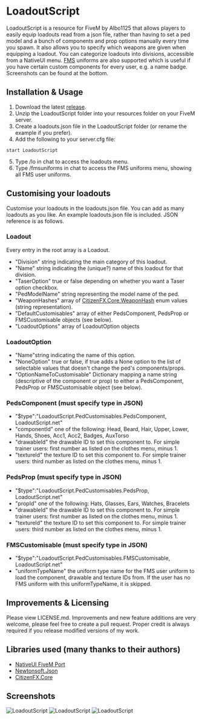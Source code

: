 # LoadoutScript
LoadoutScript is a resource for FiveM by Albo1125 that allows players to easily equip loadouts read from a json file, rather than having to set a ped model and a bunch of components and prop options manually every time you spawn. It also allows you to specify which weapons are given when equipping a loadout. You can categorize loadouts into divisions, accessible from a NativeUI menu. [FMS](https://albo1125.com/fms) uniforms are also supported which is useful if you have certain custom components for every user, e.g. a name badge. Screenshots can be found at the bottom.

## Installation & Usage
1. Download the latest [release](https://github.com/Albo1125/LoadoutScript/releases).
2. Unzip the LoadoutScript folder into your resources folder on your FiveM server.
3. Create a loadouts.json file in the LoadoutScript folder (or rename the example if you prefer).
4. Add the following to your server.cfg file:
```text
start LoadoutScript
```
5. Type /lo in chat to access the loadouts menu.
6. Type /fmsuniforms in chat to access the FMS uniforms menu, showing all FMS user uniforms.

## Customising your loadouts
Customise your loadouts in the loadouts.json file. You can add as many loadouts as you like. An example loadouts.json file is included.
JSON reference is as follows.

### Loadout
Every entry in the root array is a Loadout.
* "Division" string indicating the main category of this loadout.
* "Name" string indicating the (unique?) name of this loadout for that division.
* "TaserOption" true or false depending on whether you want a Taser option checkbox.
* "PedModelName" string representing the model name of the ped.
* "WeaponHashes" array of [CitizenFX.Core.WeaponHash](https://github.com/citizenfx/fivem/blob/c00ddbfa320b4909e4caf9363c963948864aaa83/code/client/clrcore/External/WeaponHash.cs) enum values (string representation).
* "DefaultCustomisables" array of either PedsComponent, PedsProp or FMSCustomisable objects (see below).
* "LoadoutOptions" array of LoadoutOption objects

### LoadoutOption
* "Name"string indicating the name of this option.
* "NoneOption" true or false, if true adds a None option to the list of selectable values that doesn't change the ped's components/props.
* "OptionNameToCustomisable" Dictionary mapping a name string (descriptive of the component or prop) to either a PedsComponent, PedsProp or FMSCustomisable object (see below).

### PedsComponent (must specify type in JSON)
* "$type":"LoadoutScript.PedCustomisables.PedsComponent, LoadoutScript.net"
* "componentId" one of the following: Head, Beard, Hair, Upper, Lower, Hands, Shoes, Acc1, Acc2, Badges, AuxTorso
* "drawableId" the drawable ID to set this component to. For simple trainer users: first number as listed on the clothes menu, minus 1.
* "textureId" the texture ID to set this component to. For simple trainer users: third number as listed on the clothes menu, minus 1.

### PedsProp (must specify type in JSON)
* "$type":"LoadoutScript.PedCustomisables.PedsProp, LoadoutScript.net"
* "propId" one of the following: Hats, Glasses, Ears, Watches, Bracelets
* "drawableId" the drawable ID to set this component to. For simple trainer users: first number as listed on the clothes menu, minus 1.
* "textureId" the texture ID to set this component to. For simple trainer users: third number as listed on the clothes menu, minus 1.

### FMSCustomisable (must specify type in JSON)
* "$type":"LoadoutScript.PedCustomisables.FMSCustomisable, LoadoutScript.net"
* "uniformTypeName" the uniform type name for the FMS user uniform to load the component, drawable and texture IDs from. If the user has no FMS uniform with this uniformTypeName, it is skipped.

## Improvements & Licensing
Please view LICENSE.md. Improvements and new feature additions are very welcome, please feel free to create a pull request. Proper credit is always required if you release modified versions of my work.

## Libraries used (many thanks to their authors)
* [NativeUI FiveM Port](https://github.com/citizenfx/NativeUI)
* [Newtonsoft.Json](https://github.com/JamesNK/Newtonsoft.Json)
* [CitizenFX.Core](https://github.com/citizenfx/fivem)

## Screenshots
![LoadoutScript](https://image.prntscr.com/image/E-Mgy1z8RK6HFO1_Io-KLA.png)
![LoadoutScript](https://image.prntscr.com/image/NFHdFqkuQEOUjCoilb0Hdg.png)
![LoadoutScript](https://image.prntscr.com/image/OzshB0r3TZ_HHntxfHpAbg.png)

